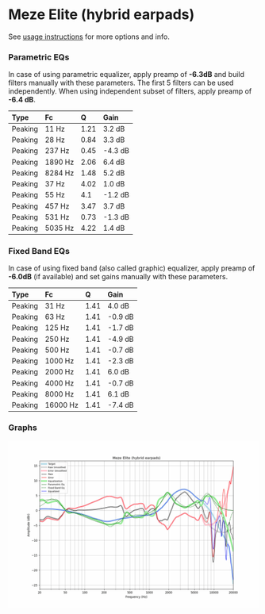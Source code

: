 # Meze Elite (hybrid earpads)
See [usage instructions](https://github.com/jaakkopasanen/AutoEq#usage) for more options and info.

### Parametric EQs
In case of using parametric equalizer, apply preamp of **-6.3dB** and build filters manually
with these parameters. The first 5 filters can be used independently.
When using independent subset of filters, apply preamp of **-6.4 dB**.

| Type    | Fc      |    Q | Gain    |
|:--------|:--------|:-----|:--------|
| Peaking | 11 Hz   | 1.21 | 3.2 dB  |
| Peaking | 28 Hz   | 0.84 | 3.3 dB  |
| Peaking | 237 Hz  | 0.45 | -4.3 dB |
| Peaking | 1890 Hz | 2.06 | 6.4 dB  |
| Peaking | 8284 Hz | 1.48 | 5.2 dB  |
| Peaking | 37 Hz   | 4.02 | 1.0 dB  |
| Peaking | 55 Hz   | 4.1  | -1.2 dB |
| Peaking | 457 Hz  | 3.47 | 3.7 dB  |
| Peaking | 531 Hz  | 0.73 | -1.3 dB |
| Peaking | 5035 Hz | 4.22 | 1.4 dB  |

### Fixed Band EQs
In case of using fixed band (also called graphic) equalizer, apply preamp of **-6.0dB**
(if available) and set gains manually with these parameters.

| Type    | Fc       |    Q | Gain    |
|:--------|:---------|:-----|:--------|
| Peaking | 31 Hz    | 1.41 | 4.0 dB  |
| Peaking | 63 Hz    | 1.41 | -0.9 dB |
| Peaking | 125 Hz   | 1.41 | -1.7 dB |
| Peaking | 250 Hz   | 1.41 | -4.9 dB |
| Peaking | 500 Hz   | 1.41 | -0.7 dB |
| Peaking | 1000 Hz  | 1.41 | -2.3 dB |
| Peaking | 2000 Hz  | 1.41 | 6.0 dB  |
| Peaking | 4000 Hz  | 1.41 | -0.7 dB |
| Peaking | 8000 Hz  | 1.41 | 6.1 dB  |
| Peaking | 16000 Hz | 1.41 | -7.4 dB |

### Graphs
![](./Meze%20Elite%20(hybrid%20earpads).png)